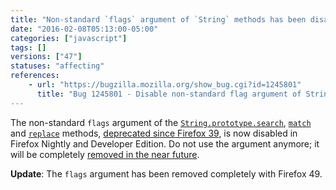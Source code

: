```yaml
---
title: "Non-standard `flags` argument of `String` methods has been disabled in non-release builds"
date: "2016-02-08T05:13:00-05:00"
categories: ["javascript"]
tags: []
versions: ["47"]
statuses: "affecting"
references:
    - url: "https://bugzilla.mozilla.org/show_bug.cgi?id=1245801"
      title: "Bug 1245801 - Disable non-standard flag argument of String.prototype.{search,match,replace} in non-release build."
---
```

The non-standard `flags` argument of the [`String.prototype.search`](https://developer.mozilla.org/docs/Web/JavaScript/Reference/Global_Objects/String/search), [`match`](https://developer.mozilla.org/docs/Web/JavaScript/Reference/Global_Objects/String/match) and [`replace`](https://developer.mozilla.org/docs/Web/JavaScript/Reference/Global_Objects/String/replace) methods, [deprecated since Firefox 39](https://www.fxsitecompat.dev/en-CA/docs/2015/non-standard-flags-argument-of-string-methods-has-been-deprecated/), is now disabled in Firefox Nightly and Developer Edition. Do not use the argument anymore; it will be completely [removed in the near future](https://www.fxsitecompat.dev/en-CA/docs/2015/non-standard-flags-argument-will-be-removed-from-string-search-methods/).

**Update**: The `flags` argument has been removed completely with Firefox 49.
